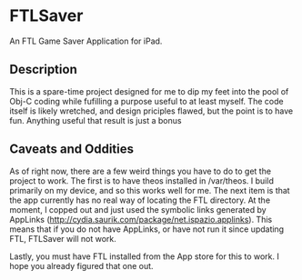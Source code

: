 FTLSaver
========

An FTL Game Saver Application for iPad.

Description
------------
This is a spare-time project designed for me to dip my feet into the pool of Obj-C coding while fufilling a purpose useful to at least myself. The code itself is likely wretched, and design priciples flawed, but the point is to have fun. Anything useful that result is just a bonus

Caveats and Oddities
--------------------
As of right now, there are a few weird things you have to do to get the project to work. The first is to have theos installed in /var/theos. I build primarily on my device, and so this works well for me. The next item is that the app currently has no real way of locating the FTL directory. At the moment, I copped out and just used the symbolic links generated by AppLinks (http://cydia.saurik.com/package/net.ispazio.applinks). This means that if you do not have AppLinks, or have not run it since updating FTL, FTLSaver will not work.

Lastly, you must have FTL installed from the App store for this to work. I hope you already figured that one out.
